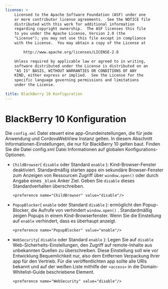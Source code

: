 ```yaml
---
license: >
    Licensed to the Apache Software Foundation (ASF) under one
    or more contributor license agreements.  See the NOTICE file
    distributed with this work for additional information
    regarding copyright ownership.  The ASF licenses this file
    to you under the Apache License, Version 2.0 (the
    "License"); you may not use this file except in compliance
    with the License.  You may obtain a copy of the License at

        http://www.apache.org/licenses/LICENSE-2.0

    Unless required by applicable law or agreed to in writing,
    software distributed under the License is distributed on an
    "AS IS" BASIS, WITHOUT WARRANTIES OR CONDITIONS OF ANY
    KIND, either express or implied.  See the License for the
    specific language governing permissions and limitations
    under the License.

title: BlackBerry 10 Konfiguration
---
```


# BlackBerry 10 Konfiguration

Die `config.xml` Datei steuert eine app-Grundeinstellungen, die für jede Anwendung und CordovaWebView Instanz gelten. In diesem Abschnitt Informationen-Einstellungen, die nur für BlackBerry 10 gelten baut. Finden Sie die Datei config.xml Datei Informationen auf globalen Konfigurations-Optionen.

*   `ChildBrowser`( `disable` oder Standard `enable` ): Kind-Browser-Fenster deaktiviert. Standardmäßig starten apps ein sekundäre Browser-Fenster zum Anzeigen von Ressourcen Zugriff über `window.open()` oder durch Angabe eines `_blank` Anker Ziel. Geben Sie `disable` dieses Standardverhalten überschreiben.
    
        <preference name="ChildBrowser" value="disable"/>
        

*   `PopupBlocker`( `enable` oder Standard `disable` ): ermöglicht den Popup-Blocker, die Aufrufe von verhindert `window.open()` . Standardmäßig zeigen Popups in einem Kind-Browserfenster. Wenn Sie die Einstellung auf `enable` verhindert, dass es überhaupt anzeigt.
    
        <preference name="PopupBlocker" value="enable"/>
        

*   `WebSecurity`( `disable` oder Standard `enable` ): Legen Sie auf `disable` Web-Sicherheits-Einstellungen, den Zugriff auf remote-Inhalte aus unbekannten Quellen zu überschreiben. Diese Einstellung soll wie vor Entwicklung Bequemlichkeit nur, also dem Entfernen Verpackung Ihrer app für den Vertrieb. Für die veröffentlichten app sollte alle URIs bekannt und auf der weißen Liste mithilfe der `<access>` in die Domain-Whitelist-Guide beschriebene Element.
    
        <preference name="WebSecurity" value="disable"/>